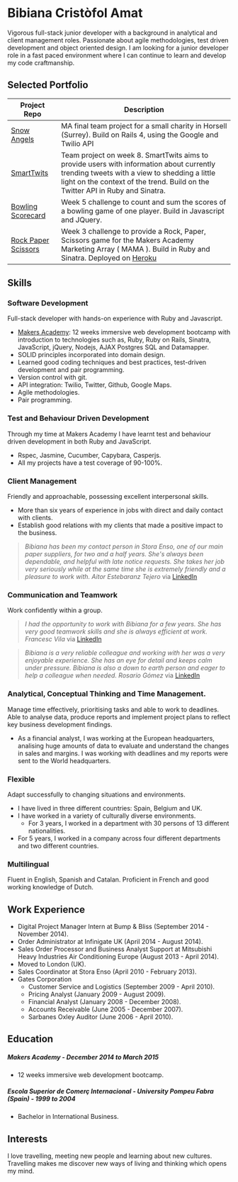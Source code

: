# Bibiana Cristòfol Amat

Vigorous full-stack junior developer with a background in analytical and client management roles. Passionate about agile methodologies, test driven development and object oriented design. I am looking for a junior developer role in a fast paced environment where I can continue to learn and develop my code craftmanship.

## Selected Portfolio

| Project Repo | Description |
| ------------ | ----------- |
| [Snow Angels](https://github.com/BibianaC/snow-angels) | MA final team project for a small charity in Horsell (Surrey). Build on Rails 4, using the Google and Twilio API |
| [SmartTwits](https://github.com/BibianaC/smart_twits) | Team project on week 8. SmartTwits aims to provide users with information about currently trending tweets with a view to shedding a little light on the context of the trend. Build on the Twitter API in Ruby and Sinatra. |
| [Bowling Scorecard](https://github.com/BibianaC/bowling_scorecard) | Week 5 challenge to count and sum the scores of a bowling game of one player. Build in Javascript and JQuery. |
| [Rock Paper Scissors](https://github.com/BibianaC/ronin_badge_test) | Week 3 challenge to provide a Rock, Paper, Scissors game for the Makers Academy Marketing Array ( MAMA ). Build in Ruby and Sinatra. Deployed on [Heroku](https://my-rock-paper-scissors.herokuapp.com/) |

## Skills 

### Software Development

Full-stack developer with hands-on experience with Ruby and Javascript.

- [Makers Academy](http://www.makersacademy.com/): 12 weeks immersive web development bootcamp with introduction to technologies such as, Ruby, Ruby on Rails, Sinatra, JavaScript, jQuery, Nodejs, AJAX Postgres SQL and Datamapper.
- SOLID principles incorporated into domain design.
- Learned good coding techniques and best practices, test-driven development and pair programming.
- Version control with git.
- API integration: Twilio, Twitter, Github, Google Maps.
- Agile methodologies.
- Pair programming.

### Test and Behaviour Driven Development

Through my time at Makers Academy I have learnt test and behaviour driven development in both Ruby and JavaScript.

- Rspec, Jasmine, Cucumber, Capybara, Casperjs.
- All my projects have a test coverage of 90-100%.

### Client Management

Friendly and approachable, possessing excellent interpersonal skills.

- More than six years of experience in jobs with direct and daily contact with clients.
- Establish good relations with my clients that made a positive impact to the business. 

> *Bibiana has been my contact person in Stora Enso, one of our main paper suppliers, for two and a half years. She's always been dependable, and helpful with late notice requests. She takes her job very seriously while at the same time she is extremely friendly and a pleasure to work with. Aitor Estebaranz Tejero* via [LinkedIn](https://www.linkedin.com/profile/public-profile-settings?trk=prof-edit-edit-public_profile)

### Communication and Teamwork

Work confidently within a group.

> *I had the opportunity to work with Bibiana for a few years. She has very good teamwork skills and she is always efficient at work. Francesc Vila* via [LinkedIn](https://www.linkedin.com/profile/public-profile-settings?trk=prof-edit-edit-public_profile)

> *Bibiana is a very reliable colleague and working with her was a very enjoyable experience. She has an eye for detail and keeps calm under pressure. Bibiana is also a down to earth person and eager to help a colleague when needed. Rosario Gómez* via [LinkedIn](https://www.linkedin.com/profile/public-profile-settings?trk=prof-edit-edit-public_profile)

### Analytical, Conceptual Thinking and Time Management.

Manage time effectively, prioritising tasks and able to work to deadlines. Able to analyse data, produce reports and implement project plans to reflect key business development findings.

- As a financial analyst, I was working at the European headquarters, analising huge amounts of data to evaluate and understand the changes in sales and margins. I was working with deadlines and my reports were sent to the World headquarters.

### Flexible

Adapt successfully to changing situations and environments.

- I have lived in three different countries: Spain, Belgium and UK.
- I have worked in a variety of culturally diverse environments.
  - For 3 years, I worked in a department with 30 persons of 13 different nationalities.
- For 5 years, I worked in a company across four different departments and two different countries.

### Multilingual

Fluent in English, Spanish and Catalan. Proficient in French and good working knowledge of Dutch.

## Work Experience

- Digital Project Manager Intern at Bump & Bliss (September 2014 - November 2014).
- Order Administrator at Infinigate UK (April 2014 - August 2014).
- Sales Order Processor and Business Analyst Support at Mitsubishi Heavy Industries 
  Air Conditioning Europe (August 2013 - April 2014).
- Moved to London (UK).
- Sales Coordinator at Stora Enso (April 2010 - February 2013).
- Gates Corporation
  - Customer Service and Logistics (September 2009 - April 2010).
  - Pricing Analyst (January 2009 - August 2009).
  - Financial Analyst (January 2008 - December 2008).
  - Accounts Receivable (June 2005 - December 2007).
  - Sarbanes Oxley Auditor (June 2006 - April 2010).

## Education

##### Makers Academy - December 2014 to March 2015

- 12 weeks immersive web development bootcamp.

##### Escola Superior de Comerç Internacional - University Pompeu Fabra (Spain) - 1999 to 2004

- Bachelor in International Business.

## Interests

I love travelling, meeting new people and learning about new cultures. Travelling makes me discover new ways of living and thinking which opens my mind. 

